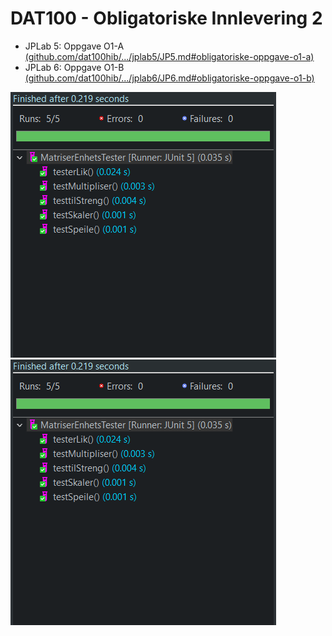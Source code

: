 # DAT100 - Obligatoriske Innlevering 2

- JPLab 5: Oppgave O1-A [(github.com/dat100hib/.../jplab5/JP5.md#obligatoriske-oppgave-o1-a)](https://github.com/dat100hib/dat100public/blob/master/programmering/jplab5/JP5.md#obligatoriske-oppgave-o1-a)
- JPLab 6: Oppgave O1-B [(github.com/dat100hib/.../jplab6/JP6.md#obligatoriske-oppgave-o1-b)](https://github.com/dat100hib/dat100public/blob/master/programmering/jplab6/JP6.md#obligatoriske-oppgave-o1-b)

![JUnitTabeller.png](doc/JUnitMatriser.png) 
![JUnitMatriser.png](doc/JUnitMatriser.png)
